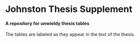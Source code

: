 # Johnston Thesis Supplement

#### A repository for unwieldy thesis tables

The tables are labeled as they appear in the text of the thesis.
